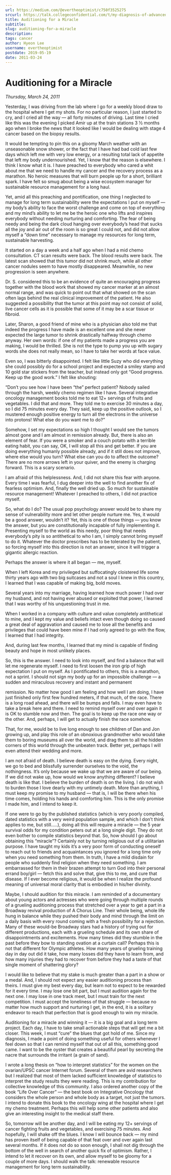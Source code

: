 ```yaml
---
url: https://medium.com/@evertheoptimist/c750f3525275
srcurl: https://talk.collegeconfidential.com/t/my-diagnosis-of-advanced-cancer-how-to-help-my-kids/1013554/550
title: Auditioning for a Miracle
subtitle: 
slug: auditioning-for-a-miracle
description: 
tags: cancer
author: Hyeon Lee
username: evertheoptimist
postdate: 2019-05-19
date: 2011-03-24
---
```


# Auditioning for a Miracle

*Thursday, March 24, 2011*

Yesterday, I was driving from the lab where I go for a weekly blood draw to the hospital where I get my shots. For no particular reason, I just started to cry, and I cried all the way — all forty minutes of driving. Last time I cried like this was the evening I picked Amir up at the train stations 3 ½ months ago when I broke the news that it looked like I would be dealing with stage 4 cancer based on the biopsy results.

It would be tempting to pin this on a gloomy March weather with an unseasonable snow shower, or the fact that I have had bad cold last few days which left me with very low energy, or a resulting total lack of appetite that left my body undernourished. Yet, I know that the reason is elsewhere. I think I know what it is. I have preached to everybody who cared a whit about me that we need to handle my cancer and the recovery process as a marathon. No heroic measures that will burn people up for a short, brilliant spark. I have felt so smug about being a wise ecosystem manager for sustainable resource management for a long haul.

Yet, amid all this preaching and pontification, one thing I neglected to manage for long term sustainability were the expectations I put on myself — my body’s ability to face the worst challenge and come on top of everything and my mind’s ability to let me be the heroic one who lifts and inspires everybody without needing nurturing and comforting. The fear of being needy and being the dark cloud hanging over everybody’s head that sucks all the joy and air out of the room is so great I could not, and did not allow myself a “down time” necessary to manage my resources for long term, sustainable harvesting.

It started on a day a week and a half ago when I had a mid chemo consultation. CT scan results were back. The blood results were back. The latest scan showed that this tumor did not shrink much, while all other cancer nodules seem to have mostly disappeared. Meanwhile, no new progression is seen anywhere.

Dr. S. considered this to be an evidence of quite an encouraging progress together with the blood work that showed my cancer marker at an almost normal range, and was quick to point out that what showed on the scan often lags behind the real clinical improvement of the patient. He also suggested a possibility that the tumor at this point may not consist of solid, live cancer cells as it is possible that some of it may be a scar tissue or fibroid.

Later, Sharon, a good friend of mine who is a physician also told me that indeed the progress I have made is an excellent one and she never expected the large tumor to shrink drastically halfway through chemo anyway. Her own words: if one of my patients made a progress you are making, I would be thrilled. She is not the type to pump you up with sugary words she does not really mean, so I have to take her words at face value.

Even so, I was bitterly disappointed. I felt like little Suzy who did everything she could possibly do for a school project and expected a smiley stamp and 10 gold star stickers from the teacher, but instead only got “Good progress. Keep up the good work.” I felt like shouting:

“Don’t you see how I have been “the” perfect patient? Nobody sailed through the harsh, weekly chemo regimen like I have. Several integrative oncology management books told me to eat 12+ servings of fruits and vegetables. I did that and more. They told me to exercise 30 minutes a day, so I did 75 minutes every day. They said, keep up the positive outlook, so I mustered enough positive energy to turn all the electrons in the universe into protons! What else do you want me to do?”

Somehow, I set my expectations so high I thought I would see the tumors almost gone and I am almost in remission already. But, there is also an element of fear. If you were a smoker and a couch potato with a terrible eating habit, you can say, OK, I will stop all this and get better. If you are doing everything humanly possible already, and if it still does not improve, where else would you turn? What else can you do to affect the outcome? There are no more arrows left in your quiver, and the enemy is charging forward. This is a scary scenario.

I am afraid of this helplessness. And, I did not share this fear with anyone. Every time I was fearful, I dug deeper into the well to find another fix of fearless optimism. And, finally the well dried up. So much for sustainable resource management! Whatever I preached to others, I did not practice myself.

So, what do I do? The usual pop psychology answer would be to share my sense of vulnerability more and let other people nurture me. Yes, it would be a good answer, wouldn’t it? Yet, this is one of those things — you know the answer, but you are constitutionally incapable of fully implementing it. Presenting myself to the world as this needy, poor thing that needs everybody’s pity is so antithetical to who I am, I simply cannot bring myself to do it. Whatever the doctor prescribes has to be tolerated by the patient, so forcing myself into this direction is not an answer, since it will trigger a gigantic allergic reaction.

Perhaps the answer is where it all began — me, myself.

When I left Korea and my privileged but suffocatingly cloistered life some thirty years ago with two big suitcases and not a soul I knew in this country, I learned that I was capable of making big, bold moves.

Several years into my marriage, having learned how much power I had over my husband, and not having ever abused or exploited that power, I learned that I was worthy of his unquestioning trust in me.

When I worked in a company with culture and value completely antithetical to mine, and I kept my value and beliefs intact even though doing so caused a great deal of aggravation and caused me to lose all the benefits and privileges that could have been mine if I had only agreed to go with the flow, I learned that I had integrity.

And, during last few months, I learned that my mind is capable of finding beauty and hope in most unlikely places.

So, this is the answer. I need to look into myself, and find a balance that will let me regenerate myself. I need to first loosen the iron grip of high expectation I put on myself. As I pontificated to others, this is a marathon, not a sprint. I should not sign my body up for an impossible challenge — a sudden and miraculous recovery and instant and permanent

remission. No matter how good I am feeling and how well I am doing, I have just finished only first few hundred meters, if that much, of the race. There is a long road ahead, and there will be bumps and falls. I may even have to take a break here and there. I need to remind myself over and over again it is OK to stumble now and then. The goal is to keep up the race one way or the other. And, perhaps, I will get to actually finish the race somehow.

That, for me, would be to live long enough to see children of Dan and Jon growing up, and play this role of an obnoxious grandmother who would take them to boring museums all over the world, and drag them to all the hidden corners of this world through the unbeaten track. Better yet, perhaps I will even attend their wedding and more.

I am not afraid of death. I believe death is easy on the dying. Every night, we go to bed and blissfully surrender ourselves to the void, the nothingness. It’s only because we wake up that we are aware of our being. If we did not wake up, how would we know anything different? I believe death is like that. I believe the burden of death is on the living. I do not wish to burden those I love dearly with my untimely death. More than anything, I must keep my promise to my husband — that is, I will be there when his time comes, holding his hands and comforting him. This is the only promise I made him, and I intend to keep it.

If one were to go by the published statistics (which is very poorly compiled, dated statistics with a very weird population sample, and which I don’t think applies to me, but still.....), doing all this will require a miracle — the 5 year survival odds for my condition peters out at a long single digit. They do not even bother to compile statistics beyond that. So, how should I go about obtaining this “miracle”? Certainly not by turning religious out of a utilitarian purpose. I have taught my kids it’s a very poor form of conducting oneself to reach out to friends and acquaintances you ignored for a long time only when you need something from them. In truth, I have a mild disdain for people who suddenly find religion when they need something. I am embarrassed for them in their brazen attempt to turn God into their personal errand boy/girl — fetch this and solve that, give this to me, and cure that disease. If I ever become religious, it would be when I realize the profound meaning of universal moral clarity that is embodied in his/her divinity.

Maybe, I should audition for this miracle. I am reminded of a documentary about young actors and actresses who were going through multiple rounds of a grueling auditioning process that stretched over a year to get a part in a Broadway revival production of A Chorus Line. Their whole being, whole life hung in balance while they pushed their body and mind through the limit on a daily basis with every round coming with a fresh possibility for a rejection. Many of these would-be Broadway stars had a history of trying out for different productions, each with a grueling schedule and its own share of disappointments and excitements. How many times did they stumble in the past before they bow to standing ovation at a curtain call? Perhaps this is not that different for Olympic athletes. How many years of grueling training day in day out did it take, how many losses did they have to learn from, and how many injuries they had to recover from before they had a taste of that single moment of shattering glory?

I would like to believe that my stake is much greater than a part in a show or a medal. And, I should not expect any easier auditioning process than theirs. I must give my best every day, but learn not to expect to be rewarded for it every time. I may lose one bit part, but I must audition again for the next one. I may lose in one track meet, but I must train for the next competition. I must accept the loneliness of that struggle — because no matter how much support and nurturing I get, in the end, it is a solitary endeavor to reach that perfection that is good enough to win my miracle.

Auditioning for a miracle and winning it — it is a big goal and a long term project. Each day, I have to take small actionable steps that will get me a bit closer. This week, I must “cure” the blues that got hold of me. Since my diagnosis, I made a point of doing something useful for others whenever I feel down so that I can remind myself that out of all this, something good came. I want to be the oyster that creates a beautiful pearl by secreting the nacre that surrounds the irritant (a grain of sand).

I wrote a long thesis on “how to interpret statistics” for the women on the ovarian/UPSC cancer Internet forum. Several of them are avid researchers but I realized that most of them lacked sufficient knowledge of statistics to interpret the study results they were reading. This is my contribution for collective knowledge of this community. I also ordered another copy of the book “Life Over Cancer” — the best book on Integrative Oncology that considers the whole person and whole body as a target, not just the tumors. I intend to donate this book to the oncology wing at the hospital where I get my chemo treatment. Perhaps this will help some other patients and also give an interesting insight to the medical staff there.

So, tomorrow will be another day, and I will be eating my 12+ servings of cancer fighting fruits and vegetables, and exercising 75 minutes. And hopefully, I will shake off the blues. I know I will bounce back — my mind has proven itself of being capable of that feat over and over again last several months. If it does not do so soon enough, I shall not dig through the bottom of the well in search of another quick fix of optimism. Rather, I intend to let it recover on its own, and allow myself to be gloomy for a couple of more days. I should walk the talk: renewable resource management for long term sustainability.
